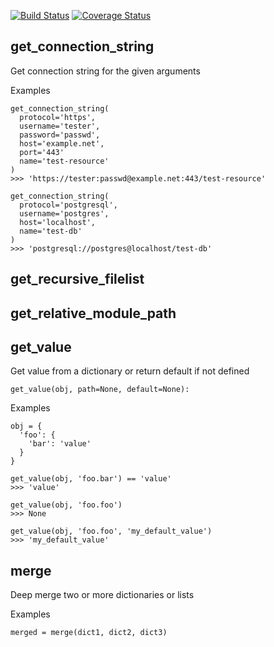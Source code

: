 [![Build Status](https://travis-ci.com/adrenalin/helpers.svg?branch=master)](https://travis-ci.com/adrenalin/helpers) [![Coverage Status](https://coveralls.io/repos/github/adrenalin/helpers/badge.svg)](https://coveralls.io/github/adrenalin/helpers)

## get_connection_string

Get connection string for the given arguments

Examples

```
get_connection_string(
  protocol='https',
  username='tester',
  password='passwd',
  host='example.net',
  port='443'
  name='test-resource'
)
>>> 'https://tester:passwd@example.net:443/test-resource'

get_connection_string(
  protocol='postgresql',
  username='postgres',
  host='localhost',
  name='test-db'
)
>>> 'postgresql://postgres@localhost/test-db'

```

## get_recursive_filelist

## get_relative_module_path

## get_value

Get value from a dictionary or return default if not defined

```
get_value(obj, path=None, default=None):
```

Examples

```
obj = {
  'foo': {
    'bar': 'value'
  }
}

get_value(obj, 'foo.bar') == 'value'
>>> 'value'

get_value(obj, 'foo.foo')
>>> None

get_value(obj, 'foo.foo', 'my_default_value')
>>> 'my_default_value'
```


## merge

Deep merge two or more dictionaries or lists

Examples

```
merged = merge(dict1, dict2, dict3)
```
